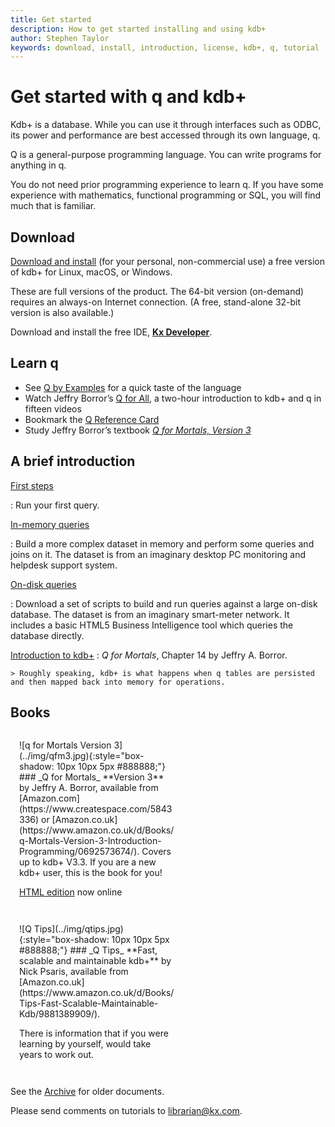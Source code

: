 ```yaml
---
title: Get started 
description: How to get started installing and using kdb+
author: Stephen Taylor
keywords: download, install, introduction, license, kdb+, q, tutorial
---
```

# Get started with q and kdb+



Kdb+ is a database. While you can use it through interfaces such as ODBC, its power and performance are best accessed through its own language, q.

Q is a general-purpose programming language. You can write programs for anything in q. 

You do not need prior programming experience to learn q. 
If you have some experience with mathematics, functional programming or SQL, you will find much that is familiar. 


## <i class="fas fa-download"></i> Download

[Download and install](install/index.md)
(for your personal, non-commercial use) a free version of kdb+ for
<i class="fab fa-linux"></i> Linux, 
<i class="fab fa-apple"></i> macOS, or
<i class="fab fa-windows"></i> Windows.

These are full versions of the product. 
The 64-bit version (on-demand) requires an always-on Internet connection.
(A free, stand-alone 32-bit version is also available.)

Download and install the free IDE, [**Kx Developer**](/developer/). 




## <i class="fas fa-graduation-cap"></i> Learn q

-   See [Q by Examples](q-by-examples.md) for a quick taste of the language
-   Watch Jeffry Borror’s [Q for All](q-for-all.md), a two-hour introduction to kdb+ and q  in fifteen videos
-   Bookmark the [Q Reference Card](../ref/index.md)
-   Study Jeffry Borror’s textbook [_Q for Mortals, Version 3_](/q4m3)



## <i class="fas fa-database"></i> A brief introduction

[First steps](brief-introduction.md)

: Run your first query.

[In-memory queries](brief-introduction.md#in-memory-queries)

: Build a more complex dataset in memory and perform some queries and joins on it. The dataset is from an imaginary desktop PC monitoring and helpdesk support system.

[On-disk queries](brief-introduction.md#on-disk-queries)

: Download a set of scripts to build and run queries against a large on-disk database. The dataset is from an imaginary smart-meter network. It includes a basic HTML5 Business Intelligence tool which queries the database directly.

[Introduction to kdb+](/q4m3/14_Introduction_to_Kdb+/)
: _Q for Mortals_, Chapter 14 by Jeffry A. Borror. 

    > Roughly speaking, kdb+ is what happens when q tables are persisted and then mapped back into memory for operations.


## <i class="fas fa-book"></i> Books


<div style="display: inline-block; padding: 1em; vertical-align: top; width: 250px;" markdown="1">
![q for Mortals Version 3](../img/qfm3.jpg){:style="box-shadow: 10px 10px 5px #888888;"}
### _Q for Mortals_
**Version 3**
by Jeffry A. Borror, available from [Amazon.com](https://www.createspace.com/5843336) or [Amazon.co.uk](https://www.amazon.co.uk/d/Books/q-Mortals-Version-3-Introduction-Programming/0692573674/). Covers up to kdb+ V3.3. If you are a new kdb+ user, this is the book for you!

[HTML edition](/q4m3/) now online
</div>

<div style="display: inline-block; padding: 1em; vertical-align: top; width: 250px;" markdown="1">
![Q Tips](../img/qtips.jpg){:style="box-shadow: 10px 10px 5px #888888;"}
### _Q Tips_
**Fast, scalable and maintainable kdb+**
by Nick Psaris, available from [Amazon.co.uk](https://www.amazon.co.uk/d/Books/Tips-Fast-Scalable-Maintainable-Kdb/9881389909/).

<i class="fas fa-quote-left"></i>
<i class="fas fa-star"></i>
<i class="fas fa-star"></i>
<i class="fas fa-star"></i>
<i class="fas fa-star"></i>
<i class="fas fa-star"></i>
There is information that if you were learning by yourself, would take years to work out.
<i class="fas fa-quote-right"></i>
</div>




See the [Archive](archive.md) for older documents.

Please send comments on tutorials to <librarian@kx.com>.
